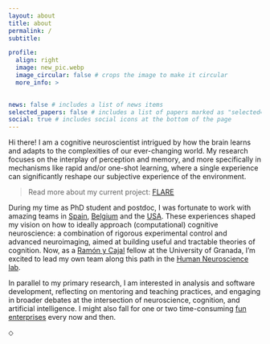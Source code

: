 ```yaml
---
layout: about
title: about
permalink: /
subtitle: 

profile:
  align: right
  image: new_pic.webp
  image_circular: false # crops the image to make it circular
  more_info: >
    

news: false # includes a list of news items
selected_papers: false # includes a list of papers marked as "selected={true}"
social: true # includes social icons at the bottom of the page
---
```


Hi there! I am a cognitive neuroscientist intrigued by how the brain learns and adapts to the complexities of our ever-changing world. My research focuses on the interplay of perception and memory, and more specifically in mechanisms like rapid and/or one-shot learning, where a single experience can significantly reshape our subjective experience of the environment. 
> Read more about my current project: [FLARE](https://gonzalezgarcia.github.io/flare/)

During my time as PhD student and postdoc, I was fortunate to work with amazing teams in [Spain](https://wpd.ugr.es/~humneuro/#people), [Belgium](https://www.scienceofintelligence.de/people/marcel-brass/) and the [USA](https://med.nyu.edu/helab/). These experiences shaped my vision on how to ideally approach (computational) cognitive neuroscience: a combination of rigorous experimental control and advanced neuroimaging, aimed at building useful and tractable theories of cognition. Now, as a [Ramón y Cajal](https://en.wikipedia.org/wiki/Santiago_Ram%C3%B3n_y_Cajal) fellow at the University of Granada, I’m excited to lead my own team along this path in the [Human Neuroscience lab](https://wpd.ugr.es/~humneuro/).

In parallel to my primary research, I am interested in analysis and software development, reflecting on mentoring and teaching practices, and engaging in broader debates at the intersection of neuroscience, cognition, and artificial intelligence. I might also fall for one or two time-consuming [fun enterprises](https://gonzalezgarcia.github.io/resources/) every now and then.

⬦


